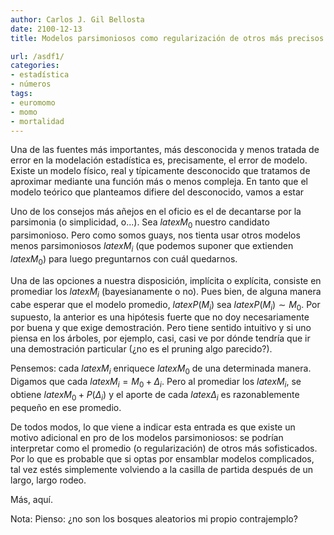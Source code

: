 ```yaml
---
author: Carlos J. Gil Bellosta
date: 2100-12-13
title: Modelos parsimoniosos como regularización de otros más precisos

url: /asdf1/
categories:
- estadística
- números
tags:
- euromomo
- momo
- mortalidad
---
```


Una de las fuentes más importantes, más desconocida y menos tratada de error en la modelación estadística es, precisamente, el error de modelo. Existe un modelo físico, real y típicamente desconocido que tratamos de aproximar mediante una función más o menos compleja. En tanto que el modelo teórico que planteamos difiere del desconocido, vamos a estar 

Uno de los consejos más añejos en el oficio es el de decantarse por la parsimonia (o simplicidad, o...). Sea $latex M_0$ nuestro candidato parsimonioso. Pero como somos guays, nos tienta usar otros modelos menos parsimoniosos $latex M_i$ (que podemos suponer que extienden $latex M_0$) para luego preguntarnos con cuál quedarnos.

Una de las opciones a nuestra disposición, implícita o explícita, consiste en promediar los $latex M_i$ (bayesianamente o no). Pues bien, de alguna manera cabe esperar que el modelo promedio, $latex P(M_i)$ sea $latex P(M_i) \sim M_0$. Por supuesto, la anterior es una hipótesis fuerte que no doy necesariamente por buena y que exige demostración. Pero tiene sentido intuitivo y si uno piensa en los árboles, por ejemplo, casi, casi ve por dónde tendría que ir una demostración particular (¿no es el pruning algo parecido?).

Pensemos: cada $latex M_i$ enriquece $latex M_0$ de una determinada manera. Digamos que cada $latex M_i = M_0 + \Delta_i$. Pero al promediar los $latex M_i$, se obtiene $latex M_0 + P(\Delta_i)$ y el aporte de cada $latex \Delta_i$ es razonablemente pequeño en ese promedio.

De todos modos, lo que viene a indicar esta entrada es que existe un motivo adicional en pro de los modelos parsimoniosos: se podrían interpretar como el promedio (o regularización) de otros más sofisticados. Por lo que es probable que si optas por ensamblar modelos complicados, tal vez estés simplemente volviendo a la casilla de partida después de un largo, largo rodeo.

Más, aquí.

Nota: Pienso: ¿no son los bosques aleatorios mi propio contrajemplo?